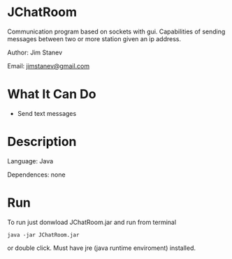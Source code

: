 JChatRoom
=========

Communication program based on sockets with gui. Capabilities of sending messages between two or more station given
an ip address.

Author: Jim Stanev

Email: jimstanev@gmail.com


What It Can Do
==============

* Send text messages


Description
===========

Language: Java

Dependences: none

Run
===

To run just donwload JChatRoom.jar and run from terminal 

    java -jar JChatRoom.jar
    
or double click. Must have jre (java runtime enviroment) installed.
